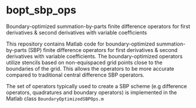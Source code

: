 # bopt_sbp_ops
Boundary-optimized summation-by-parts finite difference operators for first derivatives &amp; second derivatives with variable coefficients

This repository contains Matlab code for boundary-optimized summation-by-parts (SBP) finite difference operators for first derivatives &amp; second derivatives with variable coefficients. The boundary-optimized operators utilize stencils based on non-equispaced grid points close to the boundaries of the grid. This allows the operators to be more accurate compared to traditional central difference SBP operators.

The set of operators typically used to create a SBP scheme (e.g difference operators, quadratures and boundary operators) is implemented in the Matlab class `BoundaryOptimizedSBPOps.m`
